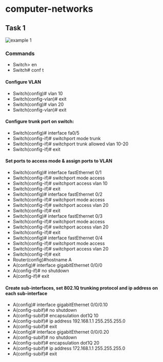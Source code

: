 # computer-networks

## Task 1
![example 1](C:\Users\telma\Desktop\computer-networks\img\1.png)

### Commands
- Switch> en
- Switch# conf t
#### Configure VLAN
- Switch(config)# vlan 10
- Switch(config-vlan)# exit
- Switch(config)# vlan 20
- Switch(config-vlan)# exit

#### Configure trunk port on switch:



- Switch(config)# interface fa0/5
- Switch(config-if)# switchport mode trunk 
- Switch(config-if)# switchport trunk allowed vlan 10-20
- Switch(config-if)# exit

#### Set ports to access mode & assign ports to VLAN


- Switch(config)# interface fastEthernet 0/1
- Switch(config-if)# switchport mode access 
- Switch(config-if)# switchport access vlan 10
- Switch(config-if)# exit
- Switch(config)# interface fastEthernet 0/2
- Switch(config-if)# switchport mode access
- Switch(config-if)# switchport access vlan 20
- Switch(config-if)# exit 
- Switch(config)# interface fastEthernet 0/3
- Switch(config-if)# switchport mode access
- Switch(config-if)# switchport access vlan 20
- Switch(config-if)# exit 
- Switch(config)# interface fastEthernet 0/4
- Switch(config-if)# switchport mode access
- Switch(config-if)# switchport access vlan 20
- Switch(config-if)# exit
- Router(config)#hostname A 
- A(config)# interface gigabitEthernet 0/0/0 
- A(config-if)# no shutdown 
- A(config-if)# exit

#### Create sub-interfaces, set 802.1Q trunking protocol and ip address on each sub-interface



- A(config)# interface gigabitEthernet 0/0/0.10
- A(config-subif)# no shutdown 
- A(config-subif)# encapsulation dot1Q 10
- A(config-subif)# ip address 192.168.1.1 255.255.255.0
- A(config-subif)# exit
- A(config)# interface gigabitEthernet 0/0/0.20
- A(config-subif)# no shutdown 
- A(config-subif)# encapsulation dot1Q 20
- A(config-subif)# ip address 172.168.1.1 255.255.255.0
- A(config-subif)# exit